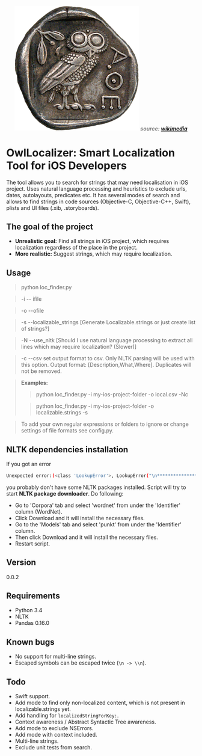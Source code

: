 <h5 align="center">
<img src="owl.png" alt="OwlLocalizer: Smart Localization Tool for iOS Developers" />
<font color="gray">source: <a href="https://upload.wikimedia.org/wikipedia/commons/4/4d/Tetradrachm_Athens_450_reverse_CdM_Paris-transparent.png">wikimedia</a></font>
</h5>


OwlLocalizer: Smart Localization Tool for iOS Developers
============

The tool allows you to search for strings that may need localisation in iOS project. Uses natural language processing and heuristics to exclude urls, dates, autolayouts, predicates etc. It has several modes of search and allows to find strings in code sources (Objective-C, Objective-C++, Swift), plists and UI files (.xib, .storyboards).

## The goal of the project
* **Unrealistic goal:** Find all strings in iOS project, which requires localization regardless of the place in the project.
* **More realistic:** Suggest strings, which may require localization.

## Usage


 >python loc_finder.py 

> -i -- ifile <inputfile> 

> -o --ofile <outputfile> 

> -s --localizable_strings [Generate Localizable.strings or just create list of strings?]

> -N --use_nltk [Should I use natural language processing to extract all lines which may require localization? (Slower)]

> -c --csv set output format to csv. Only NLTK parsing will be used with this option. Output format: [Description,What,Where]. Duplicates will not be removed.

> **Examples:** 
>> python loc_finder.py -i my-ios-project-folder -o local.csv -Nc
>
>> python loc_finder.py -i my-ios-project-folder -o localizable.strings -s

> To add your own regular expressions or folders to ignore or change settings of file formats see config.py.

## NLTK dependencies installation

If you got an error

```bash
Unexpected error:(<class 'LookupError'>, LookupError("\n**********************************************************************\n  Resource 'tokenizers/punkt/PY3/english.pickle' not found.\n  Please use the NLTK Downloader to obtain the resource:  >>>\n  nltk.download()\n  Searched in:\n    - '/Users/gigaset/nltk_data'\n    - '/usr/share/nltk_data'\n    - '/usr/local/share/nltk_data'\n    - '/usr/lib/nltk_data'\n    - '/usr/local/lib/nltk_data'\n    - ''\n**********************************************************************",), <traceback object at 0x1084fc408>)
```
you probably don't have some NLTK packages installed. Script will try to start **NLTK package downloader**. Do following:
* Go to 'Corpora' tab and select 'wordnet' from under the 'Identifier' column (WordNet).
* Click Download and it will install the necessary files.
* Go to the 'Models' tab and select 'punkt' from under the 'Identifier' column.
* Then click Download and it will install the necessary files.
* Restart script. 

## Version
0.0.2

## Requirements

* Python 3.4
* NLTK
* Pandas 0.16.0

## Known bugs

* No support for multi-line strings.
* Escaped symbols can be escaped twice (``` \n -> \\n ```). 

## Todo

* Swift support.
* Add mode to find only non-localized content, which is not present in localizable.strings yet. 
* Add handling for ```localizedStringForKey:```.
* Context awareness / Abstract Syntactic Tree awareness.
* Add mode to exclude NSErrors.
* Add mode with context included.
* Multi-line strings.
* Exclude unit tests from search.
